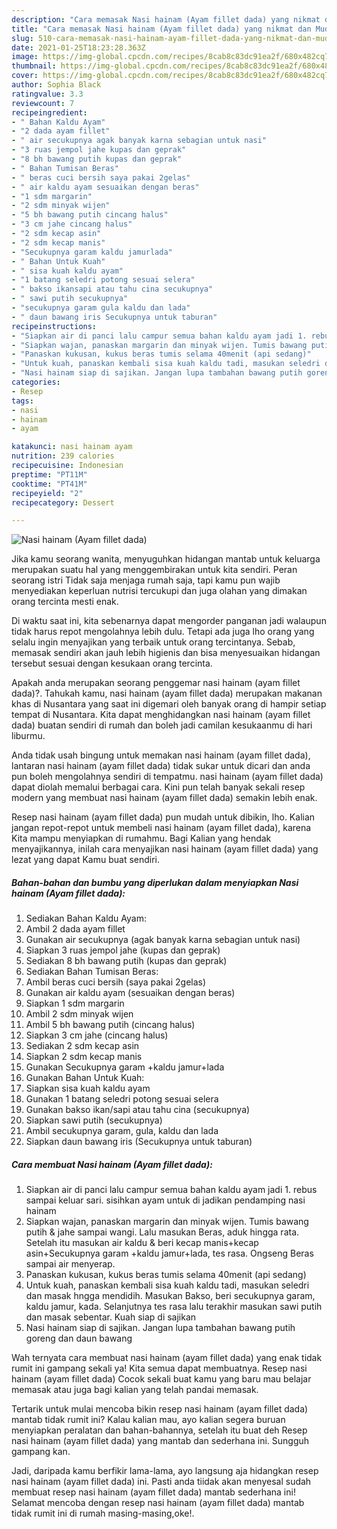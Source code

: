 ```yaml
---
description: "Cara memasak Nasi hainam (Ayam fillet dada) yang nikmat dan Mudah Dibuat"
title: "Cara memasak Nasi hainam (Ayam fillet dada) yang nikmat dan Mudah Dibuat"
slug: 510-cara-memasak-nasi-hainam-ayam-fillet-dada-yang-nikmat-dan-mudah-dibuat
date: 2021-01-25T18:23:28.363Z
image: https://img-global.cpcdn.com/recipes/8cab8c83dc91ea2f/680x482cq70/nasi-hainam-ayam-fillet-dada-foto-resep-utama.jpg
thumbnail: https://img-global.cpcdn.com/recipes/8cab8c83dc91ea2f/680x482cq70/nasi-hainam-ayam-fillet-dada-foto-resep-utama.jpg
cover: https://img-global.cpcdn.com/recipes/8cab8c83dc91ea2f/680x482cq70/nasi-hainam-ayam-fillet-dada-foto-resep-utama.jpg
author: Sophia Black
ratingvalue: 3.3
reviewcount: 7
recipeingredient:
- " Bahan Kaldu Ayam"
- "2 dada ayam fillet"
- " air secukupnya agak banyak karna sebagian untuk nasi"
- "3 ruas jempol jahe kupas dan geprak"
- "8 bh bawang putih kupas dan geprak"
- " Bahan Tumisan Beras"
- " beras cuci bersih saya pakai 2gelas"
- " air kaldu ayam sesuaikan dengan beras"
- "1 sdm margarin"
- "2 sdm minyak wijen"
- "5 bh bawang putih cincang halus"
- "3 cm jahe cincang halus"
- "2 sdm kecap asin"
- "2 sdm kecap manis"
- "Secukupnya garam kaldu jamurlada"
- " Bahan Untuk Kuah"
- " sisa kuah kaldu ayam"
- "1 batang seledri potong sesuai selera"
- " bakso ikansapi atau tahu cina secukupnya"
- " sawi putih secukupnya"
- "secukupnya garam gula kaldu dan lada"
- " daun bawang iris Secukupnya untuk taburan"
recipeinstructions:
- "Siapkan air di panci lalu campur semua bahan kaldu ayam jadi 1. rebus sampai keluar sari. sisihkan ayam untuk di jadikan pendamping nasi hainam"
- "Siapkan wajan, panaskan margarin dan minyak wijen. Tumis bawang putih &amp; jahe sampai wangi. Lalu masukan Beras, aduk hingga rata. Setelah itu masukan air kaldu &amp; beri kecap manis+kecap asin+Secukupnya garam +kaldu jamur+lada, tes rasa. Ongseng Beras sampai air menyerap."
- "Panaskan kukusan, kukus beras tumis selama 40menit (api sedang)"
- "Untuk kuah, panaskan kembali sisa kuah kaldu tadi, masukan seledri dan masak hngga mendidih. Masukan Bakso, beri secukupnya garam, kaldu jamur, kada. Selanjutnya tes rasa lalu terakhir masukan sawi putih dan masak sebentar. Kuah siap di sajikan"
- "Nasi hainam siap di sajikan. Jangan lupa tambahan bawang putih goreng dan daun bawang"
categories:
- Resep
tags:
- nasi
- hainam
- ayam

katakunci: nasi hainam ayam 
nutrition: 239 calories
recipecuisine: Indonesian
preptime: "PT11M"
cooktime: "PT41M"
recipeyield: "2"
recipecategory: Dessert

---
```



![Nasi hainam (Ayam fillet dada)](https://img-global.cpcdn.com/recipes/8cab8c83dc91ea2f/680x482cq70/nasi-hainam-ayam-fillet-dada-foto-resep-utama.jpg)

Jika kamu seorang wanita, menyuguhkan hidangan mantab untuk keluarga merupakan suatu hal yang menggembirakan untuk kita sendiri. Peran seorang istri Tidak saja menjaga rumah saja, tapi kamu pun wajib menyediakan keperluan nutrisi tercukupi dan juga olahan yang dimakan orang tercinta mesti enak.

Di waktu  saat ini, kita sebenarnya dapat mengorder panganan jadi walaupun tidak harus repot mengolahnya lebih dulu. Tetapi ada juga lho orang yang selalu ingin menyajikan yang terbaik untuk orang tercintanya. Sebab, memasak sendiri akan jauh lebih higienis dan bisa menyesuaikan hidangan tersebut sesuai dengan kesukaan orang tercinta. 



Apakah anda merupakan seorang penggemar nasi hainam (ayam fillet dada)?. Tahukah kamu, nasi hainam (ayam fillet dada) merupakan makanan khas di Nusantara yang saat ini digemari oleh banyak orang di hampir setiap tempat di Nusantara. Kita dapat menghidangkan nasi hainam (ayam fillet dada) buatan sendiri di rumah dan boleh jadi camilan kesukaanmu di hari liburmu.

Anda tidak usah bingung untuk memakan nasi hainam (ayam fillet dada), lantaran nasi hainam (ayam fillet dada) tidak sukar untuk dicari dan anda pun boleh mengolahnya sendiri di tempatmu. nasi hainam (ayam fillet dada) dapat diolah memalui berbagai cara. Kini pun telah banyak sekali resep modern yang membuat nasi hainam (ayam fillet dada) semakin lebih enak.

Resep nasi hainam (ayam fillet dada) pun mudah untuk dibikin, lho. Kalian jangan repot-repot untuk membeli nasi hainam (ayam fillet dada), karena Kita mampu menyiapkan di rumahmu. Bagi Kalian yang hendak menyajikannya, inilah cara menyajikan nasi hainam (ayam fillet dada) yang lezat yang dapat Kamu buat sendiri.

<!--inarticleads1-->

##### Bahan-bahan dan bumbu yang diperlukan dalam menyiapkan Nasi hainam (Ayam fillet dada):

1. Sediakan  Bahan Kaldu Ayam:
1. Ambil 2 dada ayam fillet
1. Gunakan  air secukupnya (agak banyak karna sebagian untuk nasi)
1. Siapkan 3 ruas jempol jahe (kupas dan geprak)
1. Sediakan 8 bh bawang putih (kupas dan geprak)
1. Sediakan  Bahan Tumisan Beras:
1. Ambil  beras cuci bersih (saya pakai 2gelas)
1. Gunakan  air kaldu ayam (sesuaikan dengan beras)
1. Siapkan 1 sdm margarin
1. Ambil 2 sdm minyak wijen
1. Ambil 5 bh bawang putih (cincang halus)
1. Siapkan 3 cm jahe (cincang halus)
1. Sediakan 2 sdm kecap asin
1. Siapkan 2 sdm kecap manis
1. Gunakan Secukupnya garam +kaldu jamur+lada
1. Gunakan  Bahan Untuk Kuah:
1. Siapkan  sisa kuah kaldu ayam
1. Gunakan 1 batang seledri potong sesuai selera
1. Gunakan  bakso ikan/sapi atau tahu cina (secukupnya)
1. Siapkan  sawi putih (secukupnya)
1. Ambil secukupnya garam, gula, kaldu dan lada
1. Siapkan  daun bawang iris (Secukupnya untuk taburan)




<!--inarticleads2-->

##### Cara membuat Nasi hainam (Ayam fillet dada):

1. Siapkan air di panci lalu campur semua bahan kaldu ayam jadi 1. rebus sampai keluar sari. sisihkan ayam untuk di jadikan pendamping nasi hainam
1. Siapkan wajan, panaskan margarin dan minyak wijen. Tumis bawang putih &amp; jahe sampai wangi. Lalu masukan Beras, aduk hingga rata. Setelah itu masukan air kaldu &amp; beri kecap manis+kecap asin+Secukupnya garam +kaldu jamur+lada, tes rasa. Ongseng Beras sampai air menyerap.
1. Panaskan kukusan, kukus beras tumis selama 40menit (api sedang)
1. Untuk kuah, panaskan kembali sisa kuah kaldu tadi, masukan seledri dan masak hngga mendidih. Masukan Bakso, beri secukupnya garam, kaldu jamur, kada. Selanjutnya tes rasa lalu terakhir masukan sawi putih dan masak sebentar. Kuah siap di sajikan
1. Nasi hainam siap di sajikan. Jangan lupa tambahan bawang putih goreng dan daun bawang




Wah ternyata cara membuat nasi hainam (ayam fillet dada) yang enak tidak rumit ini gampang sekali ya! Kita semua dapat membuatnya. Resep nasi hainam (ayam fillet dada) Cocok sekali buat kamu yang baru mau belajar memasak atau juga bagi kalian yang telah pandai memasak.

Tertarik untuk mulai mencoba bikin resep nasi hainam (ayam fillet dada) mantab tidak rumit ini? Kalau kalian mau, ayo kalian segera buruan menyiapkan peralatan dan bahan-bahannya, setelah itu buat deh Resep nasi hainam (ayam fillet dada) yang mantab dan sederhana ini. Sungguh gampang kan. 

Jadi, daripada kamu berfikir lama-lama, ayo langsung aja hidangkan resep nasi hainam (ayam fillet dada) ini. Pasti anda tiidak akan menyesal sudah membuat resep nasi hainam (ayam fillet dada) mantab sederhana ini! Selamat mencoba dengan resep nasi hainam (ayam fillet dada) mantab tidak rumit ini di rumah masing-masing,oke!.

